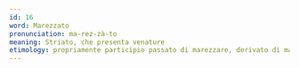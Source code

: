 ```yaml
---
id: 16
word: Marezzato
pronunciation: ma-rez-zà-to
meaning: Striato, che presenta venature
etimology: propriamente participio passato di marezzare, derivato di mare nel senso di ‘dipingere come onde del mare’, forse attraverso un significato specifico della variante mareggiare.
---
```

